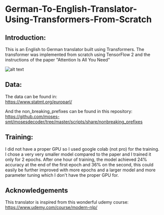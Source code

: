 # German-To-English-Translator-Using-Transformers-From-Scratch

## Introduction:
This is an English to German translator built using Transformers. The transformer was implemented from scratch using TensorFlow 2 and the instructions of the paper "Attention Is All You Need"


![alt text](https://pbs.twimg.com/media/DCKhefrUMAE9stK.jpg)

## Data:
The data can be found in:  
https://www.statmt.org/europarl/ 

And the non_breaking_prefixes can be found in this repository:  
https://github.com/moses-smt/mosesdecoder/tree/master/scripts/share/nonbreaking_prefixes

## Training:
I did not have a proper GPU so I used google colab (not pro) for the training. I chose a very very smaller model compared to the paper and I trained it only for 2 epochs.
After one hour of training, the model achieved 24% accuracy at the end of the first epoch and 36% on the second, this could easily be further improved with more epochs and a larger model and more parameter tuning which I don't have the proper GPU for.

## Acknowledgements
This translator is inspired from this wonderful udemy course: https://www.udemy.com/course/modern-nlp/
